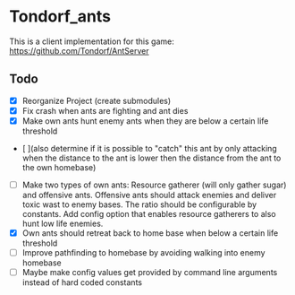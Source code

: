 # Tondorf_ants

This is a client implementation for this game: https://github.com/Tondorf/AntServer

## Todo

- [X] Reorganize Project (create submodules)
- [X] Fix crash when ants are fighting and ant dies
- [X] Make own ants hunt enemy ants when they are below a certain life threshold 
- [ ](also determine if it is possible to "catch" this ant by only attacking when the distance to the ant is lower then the distance from the ant to the own homebase)
- [ ] Make two types of own ants: Resource gatherer (will only gather sugar) and offensive ants. Offensive ants should attack enemies and deliver toxic wast to enemy bases. The ratio should be configurable by constants. Add config option that enables resource gatherers to also hunt low life enemies.
- [X] Own ants should retreat back to home base when below a certain life threshold
- [ ] Improve pathfinding to homebase by avoiding walking into enemy homebase
- [ ] Maybe make config values get provided by command line arguments instead of hard coded constants